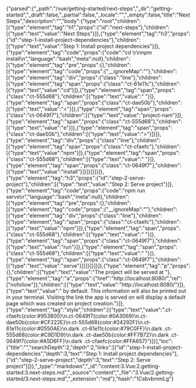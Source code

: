 {"parsed":{"_path":"/vue/getting-started/next-steps","_dir":"getting-started","_draft":false,"_partial":false,"_locale":"","_empty":false,"title":"Next Steps","description":"","body":{"type":"root","children":[{"type":"element","tag":"h1","props":{"id":"next-steps"},"children":[{"type":"text","value":"Next Steps"}]},{"type":"element","tag":"h3","props":{"id":"step-1-install-project-dependencies"},"children":[{"type":"text","value":"Step 1: Install project dependencies"}]},{"type":"element","tag":"code","props":{"code":"cd <project-name>\r\nnpm install\n","language":"bash","meta":null},"children":[{"type":"element","tag":"pre","props":{},"children":[{"type":"element","tag":"code","props":{"__ignoreMap":""},"children":[{"type":"element","tag":"div","props":{"class":"line"},"children":[{"type":"element","tag":"span","props":{"class":"ct-61e11c"},"children":[{"type":"text","value":"cd"}]},{"type":"element","tag":"span","props":{"class":"ct-555d68"},"children":[{"type":"text","value":" "}]},{"type":"element","tag":"span","props":{"class":"ct-dae50b"},"children":[{"type":"text","value":"<"}]},{"type":"element","tag":"span","props":{"class":"ct-0649f7"},"children":[{"type":"text","value":"project-nam"}]},{"type":"element","tag":"span","props":{"class":"ct-555d68"},"children":[{"type":"text","value":"e"}]},{"type":"element","tag":"span","props":{"class":"ct-dae50b"},"children":[{"type":"text","value":">"}]}]},{"type":"element","tag":"div","props":{"class":"line"},"children":[{"type":"element","tag":"span","props":{"class":"ct-cfaefc"},"children":[{"type":"text","value":"npm"}]},{"type":"element","tag":"span","props":{"class":"ct-555d68"},"children":[{"type":"text","value":" "}]},{"type":"element","tag":"span","props":{"class":"ct-0649f7"},"children":[{"type":"text","value":"install"}]}]}]}]}]},{"type":"element","tag":"h3","props":{"id":"step-2-serve-project"},"children":[{"type":"text","value":"Step 2: Serve project"}]},{"type":"element","tag":"code","props":{"code":"npm run serve\n","language":"bash","meta":null},"children":[{"type":"element","tag":"pre","props":{},"children":[{"type":"element","tag":"code","props":{"__ignoreMap":""},"children":[{"type":"element","tag":"div","props":{"class":"line"},"children":[{"type":"element","tag":"span","props":{"class":"ct-cfaefc"},"children":[{"type":"text","value":"npm"}]},{"type":"element","tag":"span","props":{"class":"ct-555d68"},"children":[{"type":"text","value":" "}]},{"type":"element","tag":"span","props":{"class":"ct-0649f7"},"children":[{"type":"text","value":"run"}]},{"type":"element","tag":"span","props":{"class":"ct-555d68"},"children":[{"type":"text","value":" "}]},{"type":"element","tag":"span","props":{"class":"ct-0649f7"},"children":[{"type":"text","value":"serve"}]}]}]}]}]},{"type":"element","tag":"p","props":{},"children":[{"type":"text","value":"The project will be served at "},{"type":"element","tag":"a","props":{"href":"http://localhost:8080/","rel":["nofollow"]},"children":[{"type":"text","value":"http://localhost:8080/"}]},{"type":"text","value":" by default. This information will also be printed out in your terminal. Visiting the link the app is served on will display a default page which was created on project creation."}]},{"type":"element","tag":"style","children":[{"type":"text","value":".ct-cfaefc{color:#953800}\n.ct-0649f7{color:#0A3069}\n.ct-dae50b{color:#CF222E}\n.ct-555d68{color:#24292F}\n.ct-61e11c{color:#0550AE}\n.dark .ct-61e11c{color:#79C0FF}\n.dark .ct-555d68{color:#C9D1D9}\n.dark .ct-dae50b{color:#FF7B72}\n.dark .ct-0649f7{color:#A5D6FF}\n.dark .ct-cfaefc{color:#FFA657}"}]}],"toc":{"title":"","searchDepth":2,"depth":2,"links":[{"id":"step-1-install-project-dependencies","depth":3,"text":"Step 1: Install project dependencies"},{"id":"step-2-serve-project","depth":3,"text":"Step 2: Serve project"}]}},"_type":"markdown","_id":"content:3.Vue:2.getting-started:3.next-steps.md","_source":"content","_file":"3.Vue/2.getting-started/3.next-steps.md","_extension":"md"},"hash":"1CsbvbmmLg"}